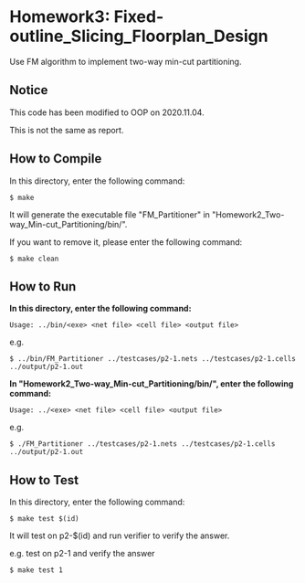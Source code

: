 # Homework3: Fixed-outline_Slicing_Floorplan_Design
Use FM algorithm to implement two-way min-cut partitioning.

## Notice
This code has been modified to OOP on 2020.11.04.

This is not the same as report.

## How to Compile
In this directory, enter the following command:
```
$ make
```
It will generate the executable file "FM_Partitioner" in "Homework2_Two-way_Min-cut_Partitioning/bin/".

If you want to remove it, please enter the following command:
```
$ make clean
```

## How to Run
**In this directory, enter the following command:**
```
Usage: ../bin/<exe> <net file> <cell file> <output file>
```

e.g.
```
$ ../bin/FM_Partitioner ../testcases/p2-1.nets ../testcases/p2-1.cells ../output/p2-1.out
```

**In "Homework2_Two-way_Min-cut_Partitioning/bin/", enter the following command:**
```
Usage: ../<exe> <net file> <cell file> <output file>
```

e.g.
```
$ ./FM_Partitioner ../testcases/p2-1.nets ../testcases/p2-1.cells ../output/p2-1.out
```

## How to Test
In this directory, enter the following command:
```
$ make test $(id)
```
It will test on p2-$(id) and run verifier to verify the answer.

e.g. test on p2-1 and verify the answer
```
$ make test 1
```
